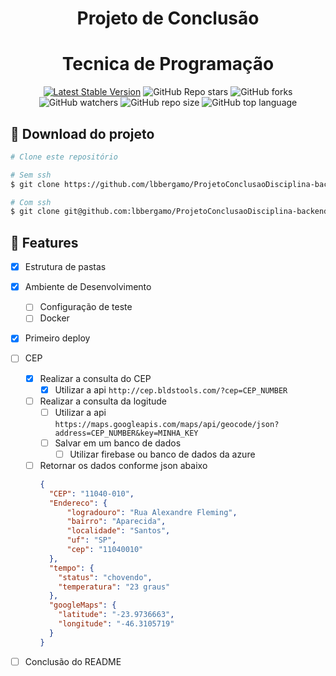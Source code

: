 <h1 align="center">Projeto de Conclusão</h1>
<h1 align="center">Tecnica de Programação</h1>

<center>

[![Latest Stable Version](https://img.shields.io/npm/v/yarn.svg)](https://www.npmjs.com/package/yarn)
![GitHub Repo stars](https://img.shields.io/github/stars/lbbergamo/ProjetoConclusaoDisciplina-backend?style=social)
![GitHub forks](https://img.shields.io/github/forks/lbbergamo/ProjetoConclusaoDisciplina-backend?style=social)
![GitHub watchers](https://img.shields.io/github/watchers/lbbergamo/ProjetoConclusaoDisciplina-backend?style=social)
![GitHub repo size](https://img.shields.io/github/repo-size/lbbergamo/ProjetoConclusaoDisciplina-backend)
![GitHub top language](https://img.shields.io/github/languages/top/lbbergamo/ProjetoConclusaoDisciplina-backend)

</center>

## :paperclip: Download do projeto
```bash
# Clone este repositório

# Sem ssh
$ git clone https://github.com/lbbergamo/ProjetoConclusaoDisciplina-backend

# Com ssh 
$ git clone git@github.com:lbbergamo/ProjetoConclusaoDisciplina-backend.git
```

## :book: Features
- [X] Estrutura de pastas
- [X] Ambiente de Desenvolvimento
    - [ ] Configuração de teste
    - [ ] Docker
- [X] Primeiro deploy
- [ ] CEP
    - [X] Realizar a consulta do CEP
        - [X] Utilizar a api `http://cep.bldstools.com/?cep=CEP_NUMBER`
    - [ ] Realizar a consulta da logitude
        - [ ] Utilizar a api `https://maps.googleapis.com/maps/api/geocode/json?address=CEP_NUMBER&key=MINHA_KEY`
        - [ ] Salvar em um banco de dados
            - [ ] Utilizar firebase ou banco de dados da azure
    - [ ] Retornar os dados conforme json abaixo
        ```json
        {
          "CEP": "11040-010",
          "Endereco": {
              "logradouro": "Rua Alexandre Fleming",
              "bairro": "Aparecida",
              "localidade": "Santos",
              "uf": "SP",
              "cep": "11040010"
          },
          "tempo": {
            "status": "chovendo",
            "temperatura": "23 graus"
          },
          "googleMaps": {
            "latitude": "-23.9736663",
            "longitude": "-46.3105719"
          }
        }
        ```
- [ ] Conclusão do README

